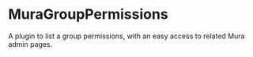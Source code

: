 # MuraGroupPermissions
A plugin to list a group permissions, with an easy access to related Mura admin pages.
